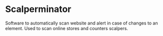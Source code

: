 # Scalperminator
Software to automatically scan website and alert in case of changes to an element. Used to scan online stores and counters scalpers.
